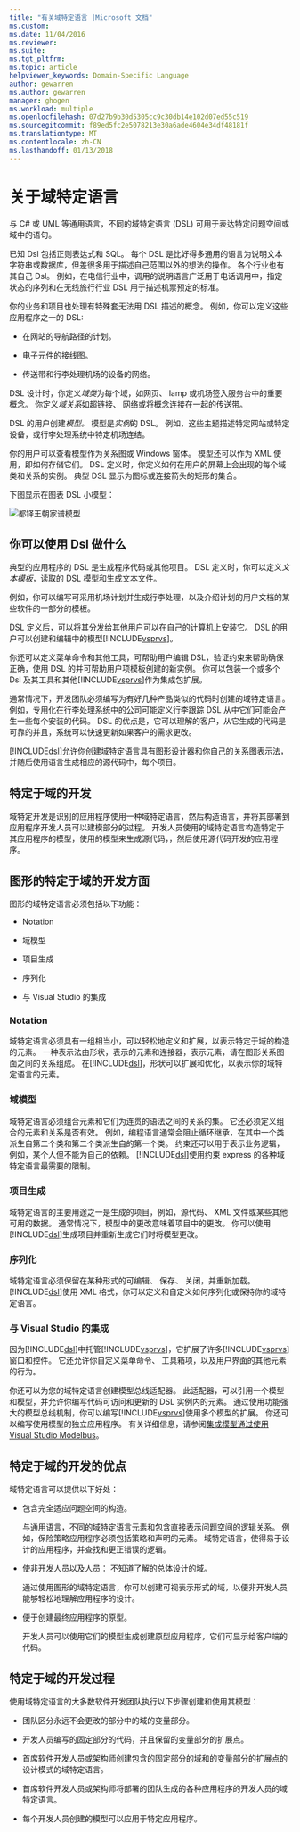 ```yaml
---
title: "有关域特定语言 |Microsoft 文档"
ms.custom: 
ms.date: 11/04/2016
ms.reviewer: 
ms.suite: 
ms.tgt_pltfrm: 
ms.topic: article
helpviewer_keywords: Domain-Specific Language
author: gewarren
ms.author: gewarren
manager: ghogen
ms.workload: multiple
ms.openlocfilehash: 07d27b9b30d5305cc9c30db14e102d07ed55c519
ms.sourcegitcommit: f89ed5fc2e5078213e30a6ade4604e34df48181f
ms.translationtype: MT
ms.contentlocale: zh-CN
ms.lasthandoff: 01/13/2018
---
```

# <a name="about-domain-specific-languages"></a>关于域特定语言
与 C# 或 UML 等通用语言，不同的域特定语言 (DSL) 可用于表达特定问题空间或域中的语句。  
  
 已知 Dsl 包括正则表达式和 SQL。 每个 DSL 是比好得多通用的语言为说明文本字符串或数据库，但差很多用于描述自己范围以外的想法的操作。 各个行业也有其自己 Dsl。 例如，在电信行业中，调用的说明语言广泛用于电话调用中，指定状态的序列和在无线旅行行业 DSL 用于描述机票预定的标准。  
  
 你的业务和项目也处理有特殊套无法用 DSL 描述的概念。 例如，你可以定义这些应用程序之一的 DSL:  
  
-   在网站的导航路径的计划。  
  
-   电子元件的接线图。  
  
-   传送带和行李处理机场的设备的网络。  
  
 DSL 设计时，你定义*域类*为每个域，如网页、 lamp 或机场签入服务台中的重要概念。 你定义*域关系*如超链接、 网络或将概念连接在一起的传送带。  
  
 DSL 的用户创建*模型。* 模型是*实例*的 DSL。 例如，这些主题描述特定网站或特定设备，或行李处理系统中特定机场连结。  
  
 你的用户可以查看模型作为关系图或 Windows 窗体。 模型还可以作为 XML 使用，即如何存储它们。 DSL 定义时，你定义如何在用户的屏幕上会出现的每个域类和关系的实例。 典型 DSL 显示为图标或连接箭头的矩形的集合。  
  
 下图显示在图表 DSL 小模型：  
  
 ![都铎王朝家谱模型](../modeling/media/tudor_familytreemodel.png "Tudor_FamilyTreeModel")  
  
## <a name="what-you-can-do-with-dsls"></a>你可以使用 Dsl 做什么  
 典型的应用程序的 DSL 是生成程序代码或其他项目。 DSL 定义时，你可以定义*文本模板*，读取的 DSL 模型和生成文本文件。  
  
 例如，你可以编写可采用机场计划并生成行李处理，以及介绍计划的用户文档的某些软件的一部分的模板。  
  
 DSL 定义后，可以将其分发给其他用户可以在自己的计算机上安装它。 DSL 的用户可以创建和编辑中的模型[!INCLUDE[vsprvs](../code-quality/includes/vsprvs_md.md)]。  
  
 你还可以定义菜单命令和其他工具，可帮助用户编辑 DSL，验证约束来帮助确保正确，使用 DSL 的并可帮助用户项模板创建的新实例。 你可以包装一个或多个 Dsl 及其工具和其他[!INCLUDE[vsprvs](../code-quality/includes/vsprvs_md.md)]作为集成包扩展。  
  
 通常情况下，开发团队必须编写为有好几种产品类似的代码时创建的域特定语言。 例如，专用化在行李处理系统中的公司可能定义行李跟踪 DSL 从中它们可能会产生一些每个安装的代码。 DSL 的优点是，它可以理解的客户，从它生成的代码是可靠的并且，系统可以快速更新如果客户的需求更改。  
  
 [!INCLUDE[dsl](../modeling/includes/dsl_md.md)]允许你创建域特定语言具有图形设计器和你自己的关系图表示法，并随后使用语言生成相应的源代码中，每个项目。  
  
## <a name="domain-specific-development"></a>特定于域的开发  
 域特定开发是识别的应用程序使用一种域特定语言，然后构造语言，并将其部署到应用程序开发人员可以建模部分的过程。 开发人员使用的域特定语言构造特定于其应用程序的模型，使用的模型来生成源代码，，然后使用源代码开发的应用程序。  
  
## <a name="aspects-of-graphical-domain-specific-development"></a>图形的特定于域的开发方面  
 图形的域特定语言必须包括以下功能：  
  
-   Notation  
  
-   域模型  
  
-   项目生成  
  
-   序列化  
  
-   与 Visual Studio 的集成  
  
### <a name="notation"></a>Notation  
 域特定语言必须具有一组相当小，可以轻松地定义和扩展，以表示特定于域的构造的元素。 一种表示法由形状，表示的元素和连接器，表示元素，请在图形关系图面之间的关系组成。 在[!INCLUDE[dsl](../modeling/includes/dsl_md.md)]，形状可以扩展和优化，以表示你的域特定语言的元素。  
  
### <a name="domain-model"></a>域模型  
 域特定语言必须组合元素和它们为连贯的语法之间的关系的集。 它还必须定义组合的元素和关系是否有效。 例如，编程语言通常会阻止循环继承，在其中一个类派生自第二个类和第二个类派生自的第一个类。 约束还可以用于表示业务逻辑，例如，某个人但不能为自己的依赖。 [!INCLUDE[dsl](../modeling/includes/dsl_md.md)]使用约束 express 的各种域特定语言最需要的限制。  
  
### <a name="artifact-generation"></a>项目生成  
 域特定语言的主要用途之一是生成的项目，例如，源代码、 XML 文件或某些其他可用的数据。 通常情况下，模型中的更改意味着项目中的更改。 你可以使用[!INCLUDE[dsl](../modeling/includes/dsl_md.md)]生成项目并重新生成它们时将模型更改。  
  
### <a name="serialization"></a>序列化  
 域特定语言必须保留在某种形式的可编辑、 保存、 关闭，并重新加载。 [!INCLUDE[dsl](../modeling/includes/dsl_md.md)]使用 XML 格式，你可以定义和自定义如何序列化或保持你的域特定语言。  
  
### <a name="integration-with-visual-studio"></a>与 Visual Studio 的集成  
 因为[!INCLUDE[dsl](../modeling/includes/dsl_md.md)]中托管[!INCLUDE[vsprvs](../code-quality/includes/vsprvs_md.md)]，它扩展了许多[!INCLUDE[vsprvs](../code-quality/includes/vsprvs_md.md)]窗口和控件。 它还允许你自定义菜单命令、 工具箱项，以及用户界面的其他元素的行为。  
  
 你还可以为您的域特定语言创建模型总线适配器。 此适配器，可以引用一个模型和模型，并允许你编写代码可访问和更新的 DSL 实例内的元素。 通过使用功能强大的模型总线机制，你可以编写[!INCLUDE[vsprvs](../code-quality/includes/vsprvs_md.md)]使用多个模型的扩展。 你还可以编写使用模型的独立应用程序。 有关详细信息，请参阅[集成模型通过使用 Visual Studio Modelbus](../modeling/integrating-models-by-using-visual-studio-modelbus.md)。  
  
## <a name="benefits-of-domain-specific-development"></a>特定于域的开发的优点  
 域特定语言可以提供以下好处：  
  
-   包含完全适应问题空间的构造。  
  
     与通用语言，不同的域特定语言元素和包含直接表示问题空间的逻辑关系。 例如，保险策略应用程序必须包括策略和声明的元素。 域特定语言，使得易于设计的应用程序，并查找和更正错误的逻辑。  
  
-   使非开发人员以及人员： 不知道了解的总体设计的域。  
  
     通过使用图形的域特定语言，你可以创建可视表示形式的域，以便非开发人员能够轻松地理解应用程序的设计。  
  
-   便于创建最终应用程序的原型。  
  
     开发人员可以使用它们的模型生成创建原型应用程序，它们可显示给客户端的代码。  
  
## <a name="the-process-of-domain-specific-development"></a>特定于域的开发过程  
 使用域特定语言的大多数软件开发团队执行以下步骤创建和使用其模型：  
  
-   团队区分永远不会更改的部分中的域的变量部分。  
  
-   开发人员编写的固定部分的代码，并且保留的变量部分的扩展点。  
  
-   首席软件开发人员或架构师创建包含的固定部分的域和的变量部分的扩展点的设计模式的域特定语言。  
  
-   首席软件开发人员或架构师将部署的团队生成的各种应用程序的开发人员的域特定语言。  
  
-   每个开发人员创建的模型可以应用于特定应用程序。